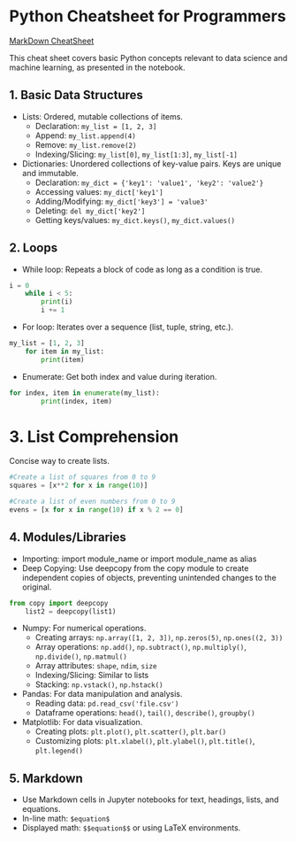 # Python Cheatsheet for Programmers
[MarkDown CheatSheet](https://www.markdownguide.org/extended-syntax/)

This cheat sheet covers basic Python concepts relevant to data science and machine learning, as presented in the notebook.
## 1. Basic Data Structures

- Lists: Ordered, mutable collections of items.
   - Declaration: `my_list = [1, 2, 3]`
   - Append: `my_list.append(4)`
   - Remove: `my_list.remove(2)`
   - Indexing/Slicing: `my_list[0]`, `my_list[1:3]`, `my_list[-1]`
- Dictionaries: Unordered collections of key-value pairs. Keys are unique and immutable.
  - Declaration: `my_dict = {'key1': 'value1', 'key2': 'value2'}`
  - Accessing values: `my_dict['key1']`
  - Adding/Modifying: `my_dict['key3'] = 'value3'`
  - Deleting: `del my_dict['key2']`
  - Getting keys/values: `my_dict.keys()`, `my_dict.values()`
  
## 2. Loops
- While loop: Repeats a block of code as long as a condition is true.
  
```python
i = 0
    while i < 5:
        print(i)
        i += 1
```

- For loop: Iterates over a sequence (list, tuple, string, etc.).

```python
my_list = [1, 2, 3]
    for item in my_list:
        print(item)
```

- Enumerate: Get both index and value during iteration.
```python
for index, item in enumerate(my_list):
        print(index, item)
```

# 3. List Comprehension

Concise way to create lists.
```python
#Create a list of squares from 0 to 9
squares = [x**2 for x in range(10)]

#Create a list of even numbers from 0 to 9
evens = [x for x in range(10) if x % 2 == 0]
```

## 4. Modules/Libraries

- Importing: import module_name or import module_name as alias
- Deep Copying: Use deepcopy from the copy module to create independent copies of objects, preventing unintended changes to the original.
```python
from copy import deepcopy
    list2 = deepcopy(list1)
```


- Numpy: For numerical operations.
  - Creating arrays: `np.array([1, 2, 3])`, `np.zeros(5)`, `np.ones((2, 3))`
  - Array operations: `np.add()`, `np.subtract()`, `np.multiply()`, `np.divide()`, `np.matmul()`
  - Array attributes: `shape`, `ndim`, `size`
  - Indexing/Slicing: Similar to lists
  - Stacking: `np.vstack()`, `np.hstack()`
- Pandas: For data manipulation and analysis.
  - Reading data: `pd.read_csv('file.csv')`
  - Dataframe operations: `head()`, `tail()`, `describe()`, `groupby()`
- Matplotlib: For data visualization.
  - Creating plots: `plt.plot()`, `plt.scatter()`, `plt.bar()`
  - Customizing plots: `plt.xlabel()`, `plt.ylabel()`, `plt.title()`, `plt.legend()`
  
## 5. Markdown
- Use Markdown cells in Jupyter notebooks for text, headings, lists, and equations.
- In-line math: `$equation$`
- Displayed math: `$$equation$$` or using LaTeX environments.


